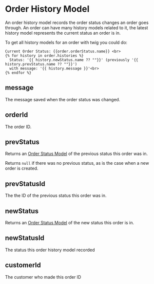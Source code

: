 # Order History Model

An order history model records the order status changes an order goes through. An order can have many history models related to it, the latest history model represents the current status an order is in.

To get all history models for an order with twig you could do:

```twig
Current Order Status: {{order.orderStatus.name}} <br>
{% for history in order.histories %}
  Status: '{{ history.newStatus.name ?? ""}}' (previously '{{ history.prevStatus.name ?? ""}}')
  with message: '{{ history.message }}'<br>
{% endfor %}

```

## message

The message saved when the order status was changed.

## orderId

The order ID.

## prevStatus

Returns an [Order Status Model](order-status-model.md) of the previous status this order was in.

Returns `null` if there was no previous status, as is the case when a new order is created.

## prevStatusId

The the ID of the previous status this order was in.

## newStatus

Returns an [Order Status Model](order-status-model.md) of the new status this order is in.

## newStatusId

The status this order history model recorded

## customerId

The customer who made this order ID
